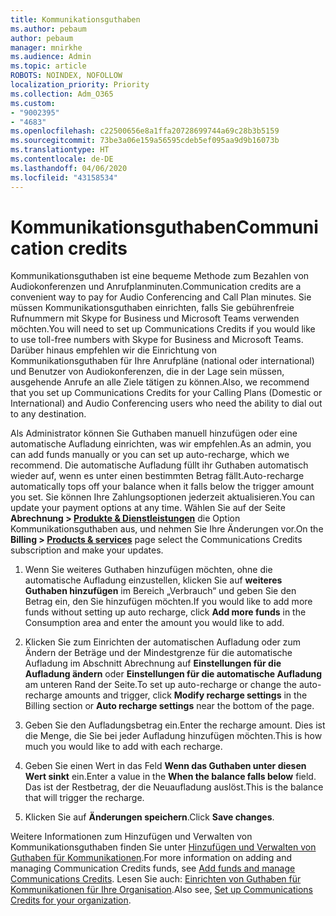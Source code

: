```yaml
---
title: Kommunikationsguthaben
ms.author: pebaum
author: pebaum
manager: mnirkhe
ms.audience: Admin
ms.topic: article
ROBOTS: NOINDEX, NOFOLLOW
localization_priority: Priority
ms.collection: Adm_O365
ms.custom:
- "9002395"
- "4683"
ms.openlocfilehash: c22500656e8a1ffa20728699744a69c28b3b5159
ms.sourcegitcommit: 73be3a06e159a56595cdeb5ef095aa9d9b16073b
ms.translationtype: HT
ms.contentlocale: de-DE
ms.lasthandoff: 04/06/2020
ms.locfileid: "43158534"
---
```

# <a name="communication-credits"></a><span data-ttu-id="852e5-102">Kommunikationsguthaben</span><span class="sxs-lookup"><span data-stu-id="852e5-102">Communication credits</span></span>

<span data-ttu-id="852e5-103">Kommunikationsguthaben ist eine bequeme Methode zum Bezahlen von Audiokonferenzen und Anrufplanminuten.</span><span class="sxs-lookup"><span data-stu-id="852e5-103">Communication credits are a convenient way to pay for Audio Conferencing and Call Plan minutes.</span></span>  <span data-ttu-id="852e5-104">Sie müssen Kommunikationsguthaben einrichten, falls Sie gebührenfreie Rufnummern mit Skype for Business und Microsoft Teams verwenden möchten.</span><span class="sxs-lookup"><span data-stu-id="852e5-104">You will need to set up Communications Credits if you would like to use toll-free numbers with Skype for Business and Microsoft Teams.</span></span>  <span data-ttu-id="852e5-105">Darüber hinaus empfehlen wir die Einrichtung von Kommunikationsguthaben für Ihre Anrufpläne (national oder international) und Benutzer von Audiokonferenzen, die in der Lage sein müssen, ausgehende Anrufe an alle Ziele tätigen zu können.</span><span class="sxs-lookup"><span data-stu-id="852e5-105">Also, we recommend that you set up Communications Credits for your Calling Plans (Domestic or International) and Audio Conferencing users who need the ability to dial out to any destination.</span></span>

<span data-ttu-id="852e5-106">Als Administrator können Sie Guthaben manuell hinzufügen oder eine automatische Aufladung einrichten, was wir empfehlen.</span><span class="sxs-lookup"><span data-stu-id="852e5-106">As an admin, you can add funds manually or you can set up auto-recharge, which we recommend.</span></span>  <span data-ttu-id="852e5-107">Die automatische Aufladung füllt ihr Guthaben automatisch wieder auf, wenn es unter einen bestimmten Betrag fällt.</span><span class="sxs-lookup"><span data-stu-id="852e5-107">Auto-recharge automatically tops off your balance when it falls below the trigger amount you set.</span></span>  <span data-ttu-id="852e5-108">Sie können Ihre Zahlungsoptionen jederzeit aktualisieren.</span><span class="sxs-lookup"><span data-stu-id="852e5-108">You can update your payment options at any time.</span></span> <span data-ttu-id="852e5-109">Wählen Sie auf der Seite **Abrechnung > [Produkte & Dienstleistungen](https://go.microsoft.com/fwlink/p/?linkid=842054)** die Option Kommunikationsguthaben aus, und nehmen Sie Ihre Änderungen vor.</span><span class="sxs-lookup"><span data-stu-id="852e5-109">On the **Billing > [Products & services](https://go.microsoft.com/fwlink/p/?linkid=842054)** page select the Communications Credits subscription and make your updates.</span></span>

1. <span data-ttu-id="852e5-110">Wenn Sie weiteres Guthaben hinzufügen möchten, ohne die automatische Aufladung einzustellen, klicken Sie auf **weiteres Guthaben hinzufügen** im Bereich „Verbrauch“ und geben Sie den Betrag ein, den Sie hinzufügen möchten.</span><span class="sxs-lookup"><span data-stu-id="852e5-110">If you would like to add more funds without setting up auto recharge, click **Add more funds** in the Consumption area and enter the amount you would like to add.</span></span>

2. <span data-ttu-id="852e5-111">Klicken Sie zum Einrichten der automatischen Aufladung oder zum Ändern der Beträge und der Mindestgrenze für die automatische Aufladung im Abschnitt Abrechnung auf **Einstellungen für die Aufladung ändern** oder **Einstellungen für die automatische Aufladung** am unteren Rand der Seite.</span><span class="sxs-lookup"><span data-stu-id="852e5-111">To set up auto-recharge or change the auto-recharge amounts and trigger, click **Modify recharge settings** in the Billing section or **Auto recharge settings** near the bottom of the page.</span></span>  

3. <span data-ttu-id="852e5-112">Geben Sie den Aufladungsbetrag ein.</span><span class="sxs-lookup"><span data-stu-id="852e5-112">Enter the recharge amount.</span></span>  <span data-ttu-id="852e5-113">Dies ist die Menge, die Sie bei jeder Aufladung hinzufügen möchten.</span><span class="sxs-lookup"><span data-stu-id="852e5-113">This is how much you would like to add with each recharge.</span></span>  

4. <span data-ttu-id="852e5-114">Geben Sie einen Wert in das Feld **Wenn das Guthaben unter diesen Wert sinkt** ein.</span><span class="sxs-lookup"><span data-stu-id="852e5-114">Enter a value in the **When the balance falls below** field.</span></span>  <span data-ttu-id="852e5-115">Das ist der Restbetrag, der die Neuaufladung auslöst.</span><span class="sxs-lookup"><span data-stu-id="852e5-115">This is the balance that will trigger the recharge.</span></span>

5. <span data-ttu-id="852e5-116">Klicken Sie auf **Änderungen speichern**.</span><span class="sxs-lookup"><span data-stu-id="852e5-116">Click **Save changes**.</span></span>

<span data-ttu-id="852e5-117">Weitere Informationen zum Hinzufügen und Verwalten von Kommunikationsguthaben finden Sie unter [Hinzufügen und Verwalten von Guthaben für Kommunikationen](https://docs.microsoft.com/microsoftteams/add-funds-and-manage-communications-credits).</span><span class="sxs-lookup"><span data-stu-id="852e5-117">For more information on adding and managing Communication Credits funds, see [Add funds and manage Communications Credits](https://docs.microsoft.com/microsoftteams/add-funds-and-manage-communications-credits).</span></span> <span data-ttu-id="852e5-118">Lesen Sie auch: [Einrichten von Guthaben für Kommunikationen für Ihre Organisation](https://docs.microsoft.com/microsoftteams/set-up-communications-credits-for-your-organization).</span><span class="sxs-lookup"><span data-stu-id="852e5-118">Also see, [Set up Communications Credits for your organization](https://docs.microsoft.com/microsoftteams/set-up-communications-credits-for-your-organization).</span></span>
